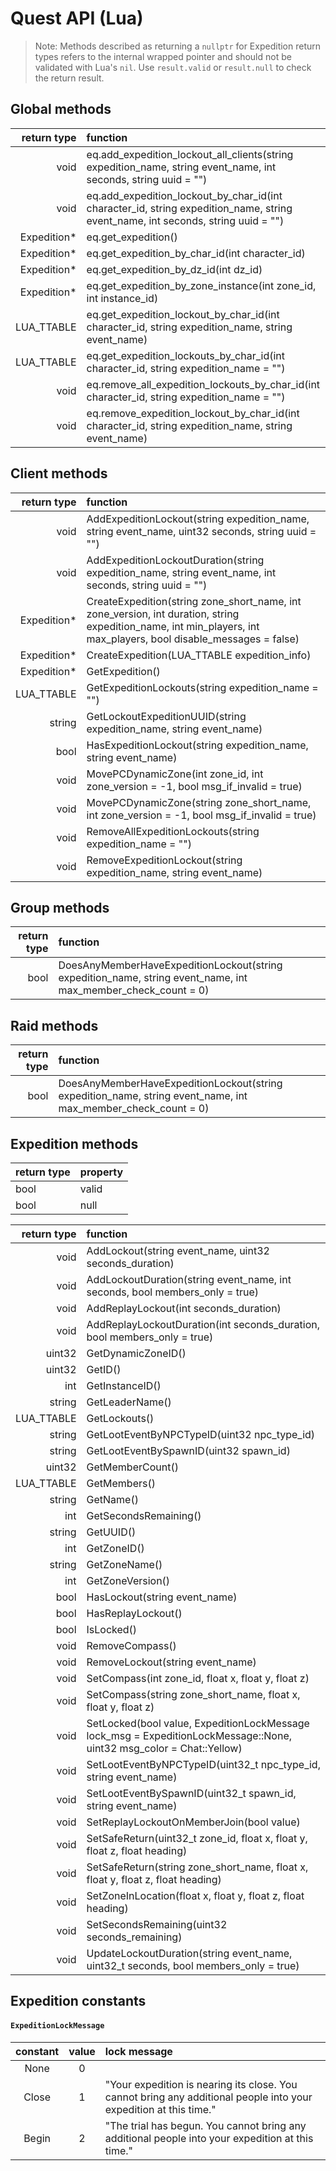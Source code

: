 # Quest API (Lua)

> Note: Methods described as returning a `nullptr` for Expedition return types refers to the internal wrapped pointer and should not be validated with Lua's `nil`. Use `result.valid` or `result.null` to check the return result.

## Global methods

| return type | function |
| ---: | :--- |
| void | eq.add_expedition_lockout_all_clients(string expedition_name, string event_name, int seconds, string uuid = "") |
| void | eq.add_expedition_lockout_by_char_id(int character_id, string expedition_name, string event_name, int seconds, string uuid = "") |
| Expedition* | eq.get_expedition() |
| Expedition* | eq.get_expedition_by_char_id(int character_id) |
| Expedition* | eq.get_expedition_by_dz_id(int dz_id) |
| Expedition* | eq.get_expedition_by_zone_instance(int zone_id, int instance_id) |
| LUA_TTABLE | eq.get_expedition_lockout_by_char_id(int character_id, string expedition_name, string event_name) |
| LUA_TTABLE | eq.get_expedition_lockouts_by_char_id(int character_id, string expedition_name = "") |
| void | eq.remove_all_expedition_lockouts_by_char_id(int character_id, string expedition_name = "") |
| void | eq.remove_expedition_lockout_by_char_id(int character_id, string expedition_name, string event_name) |

## Client methods

| return type | function |
| ---: | :--- |
| void | AddExpeditionLockout(string expedition_name, string event_name, uint32 seconds, string uuid = "") |
| void | AddExpeditionLockoutDuration(string expedition_name, string event_name, int seconds, string uuid = "") |
| Expedition* | CreateExpedition(string zone_short_name, int zone_version, int duration, string expedition_name, int min_players, int max_players, bool disable_messages = false) |
| Expedition* | CreateExpedition(LUA_TTABLE expedition_info) |
| Expedition* | GetExpedition() |
| LUA_TTABLE | GetExpeditionLockouts(string expedition_name = "") |
| string | GetLockoutExpeditionUUID(string expedition_name, string event_name) |
| bool | HasExpeditionLockout(string expedition_name, string event_name) |
| void | MovePCDynamicZone(int zone_id, int zone_version = -1, bool msg_if_invalid = true) |
| void | MovePCDynamicZone(string zone_short_name, int zone_version = -1, bool msg_if_invalid = true) |
| void | RemoveAllExpeditionLockouts(string expedition_name = "") |
| void | RemoveExpeditionLockout(string expedition_name, string event_name) |

## Group methods

| return type | function |
| ---: | :--- |
| bool | DoesAnyMemberHaveExpeditionLockout(string expedition_name, string event_name, int max_member_check_count = 0) |

## Raid methods

| return type | function |
| ---: | :--- |
| bool | DoesAnyMemberHaveExpeditionLockout(string expedition_name, string event_name, int max_member_check_count = 0) |

## Expedition methods

| return type | property |
| :--- | :--- |
| bool | valid |
| bool | null |

| return type | function |
| ---: | :--- |
| void | AddLockout(string event_name, uint32 seconds_duration) |
| void | AddLockoutDuration(string event_name, int seconds, bool members_only = true) |
| void | AddReplayLockout(int seconds_duration) |
| void | AddReplayLockoutDuration(int seconds_duration, bool members_only = true) |
| uint32 | GetDynamicZoneID() |
| uint32 | GetID() |
| int | GetInstanceID() |
| string | GetLeaderName() |
| LUA_TTABLE | GetLockouts() |
| string | GetLootEventByNPCTypeID(uint32 npc_type_id) |
| string | GetLootEventBySpawnID(uint32 spawn_id) |
| uint32 | GetMemberCount() |
| LUA_TTABLE | GetMembers() |
| string | GetName() |
| int | GetSecondsRemaining() |
| string | GetUUID() |
| int | GetZoneID() |
| string | GetZoneName() |
| int | GetZoneVersion() |
| bool | HasLockout(string event_name) |
| bool | HasReplayLockout() |
| bool | IsLocked() |
| void | RemoveCompass() |
| void | RemoveLockout(string event_name) |
| void | SetCompass(int zone_id, float x, float y, float z) |
| void | SetCompass(string zone_short_name, float x, float y, float z) |
| void | SetLocked(bool value, ExpeditionLockMessage lock_msg = ExpeditionLockMessage::None, uint32 msg_color = Chat::Yellow) |
| void | SetLootEventByNPCTypeID(uint32_t npc_type_id, string event_name) |
| void | SetLootEventBySpawnID(uint32_t spawn_id, string event_name) |
| void | SetReplayLockoutOnMemberJoin(bool value) |
| void | SetSafeReturn(uint32_t zone_id, float x, float y, float z, float heading) |
| void | SetSafeReturn(string zone_short_name, float x, float y, float z, float heading) |
| void | SetZoneInLocation(float x, float y, float z, float heading) |
| void | SetSecondsRemaining(uint32 seconds_remaining) |
| void | UpdateLockoutDuration(string event_name, uint32_t seconds, bool members_only = true) |

## Expedition constants <a id="expedition-constants"></a>

#### `ExpeditionLockMessage` <a id="expedition-lock-message"></a>

| constant | value | lock message |
| :---: | :---: | :--- |
| None | 0 |  |
| Close | 1 | "Your expedition is nearing its close. You cannot bring any additional people into your expedition at this time." |
| Begin | 2 | "The trial has begun. You cannot bring any additional people into your expedition at this time." |


